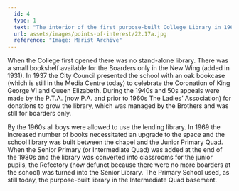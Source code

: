 ```yaml
---
  id: 4
  type: 1
  text: "The interior of the first purpose-built College Library in 1969. Seating for 60 readers was provided and in this year Library was introduced as a timetabled lesson. "
  url: assets/images/points-of-interest/22.17a.jpg
  reference: "Image: Marist Archive"
---
```

When the College first opened there was no stand-alone library. There was a small bookshelf available for the Boarders only in the New Wing (added in 1931). In 1937 the City Council presented the school with an oak bookcase (which is still in the Media Centre today) to celebrate the Coronation of King George VI and Queen Elizabeth. During the 1940s and 50s appeals were made by the P.T.A. (now P.A. and prior to 1960s The Ladies’ Association) for donations to grow the library, which was managed by the Brothers and was still for boarders only. 

By the 1960s all boys were allowed to use the lending library. In 1969 the increased number of books necessitated an upgrade to the space and the school library was built between the chapel and the Junior Primary Quad. When the Senior Primary (or Intermediate Quad) was added at the end of the 1980s and the library was converted into classrooms for the junior pupils, the Refectory (now defunct because there were no more boarders at the school) was turned into the Senior Library. The Primary School used, as still today, the purpose-built library in the Intermediate Quad basement. 
